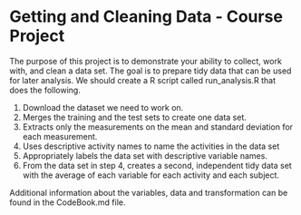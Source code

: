 # Getting and Cleaning Data - Course Project

The purpose of this project is to demonstrate your ability to collect, work with, and clean a data set. 
The goal is to prepare tidy data that can be used for later analysis.
We should create a R script called run_analysis.R that does the following.

1) Download the dataset we need to work on.
2) Merges the training and the test sets to create one data set.
3) Extracts only the measurements on the mean and standard deviation for each measurement.
4) Uses descriptive activity names to name the activities in the data set
5) Appropriately labels the data set with descriptive variable names.
6) From the data set in step 4, creates a second, independent tidy data set with the average of each variable for each activity and each subject.

Additional information about the variables, data and transformation can be found in the CodeBook.md file.
